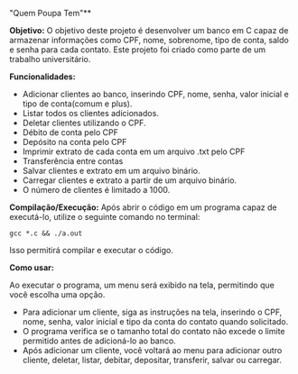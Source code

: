 "Quem Poupa Tem"**

**Objetivo:**
  O objetivo deste projeto é desenvolver um banco em C capaz de armazenar informações como CPF, nome, sobrenome, tipo de conta, saldo e senha para cada contato. Este projeto foi criado como parte de um trabalho universitário.

**Funcionalidades:**
- Adicionar clientes ao banco, inserindo CPF, nome, senha,  valor inicial e tipo de conta(comum e plus).
- Listar todos os clientes adicionados.
- Deletar clientes utilizando o CPF.
- Débito de conta pelo CPF
- Depósito na conta pelo CPF
- Imprimir extrato de cada conta em um arquivo .txt pelo CPF
- Transferência entre contas
- Salvar clientes e extrato em um arquivo binário.
- Carregar clientes e extrato a partir de um arquivo binário.
- O número de clientes é limitado a 1000.

**Compilação/Execução:**
Após abrir o código em um programa capaz de executá-lo, utilize o seguinte comando no terminal:
```
gcc *.c && ./a.out
```
Isso permitirá compilar e executar o código.

**Como usar:**

Ao executar o programa, um menu será exibido na tela, permitindo que você escolha uma opção. 

- Para adicionar um cliente, siga as instruções na tela, inserindo o CPF, nome, senha, valor inicial e tipo da conta do contato quando solicitado. 
- O programa verifica se o tamanho total do contato não excede o limite permitido antes de adicioná-lo ao banco.
- Após adicionar um cliente, você voltará ao menu para adicionar outro cliente, deletar, listar, debitar, depositar, transferir, salvar ou carregar.
